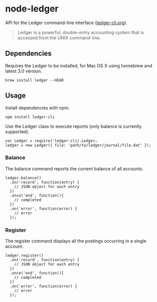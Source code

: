 # node-ledger

API for the Ledger command-line interface ([ledger-cli.org](http://ledger-cli.org/)).

> Ledger is a powerful, double-entry accounting system that is accessed from the UNIX command-line.

## Dependencies

Requires the Ledger to be installed, for Mac OS X using homebrew and latest 3.0 version.

    brew install ledger --HEAD

## Usage

Install dependencies with npm.

    npm install ledger-cli

Use the Ledger class to execute reports (only balance is currently supported).

    var Ledger = require('ledger-cli).Ledger;
    ledger = new Ledger({ file: 'path/to/ledger/journal/file.dat' });
    
### Balance    

The balance command reports the current balance of all accounts.

    ledger.balance()
      .on('record', function(entry) {
        // JSON object for each entry
      })
      .once('end', function(){
        // completed
      })
      .on('error', function(error) {
        // error
      });
    
### Register

The register command displays all the postings occurring in a single account.

    ledger.register()
      .on('record', function(entry) {
        // JSON object for each entry
      })
      .once('end', function(){
        // completed
      })
      .on('error', function(error) {
        // error
      });